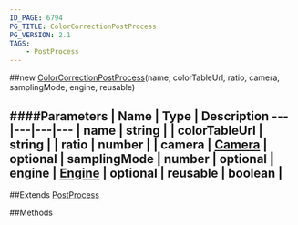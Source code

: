 ```yaml
---
ID_PAGE: 6794
PG_TITLE: ColorCorrectionPostProcess
PG_VERSION: 2.1
TAGS:
    - PostProcess
---
```

##new [ColorCorrectionPostProcess](page.php?p=6794)(name, colorTableUrl, ratio, camera, samplingMode, engine, reusable)

####Parameters
 | Name | Type | Description
---|---|---|---
 | name | string | 
 | colorTableUrl | string | 
 | ratio | number | 
 | camera | [Camera](page.php?p=6631) | 
optional | samplingMode | number | 
optional | engine | [Engine](page.php?p=6629) | 
optional | reusable | boolean | 
---

##Extends
 [PostProcess](page.php?p=6790)


##Methods
